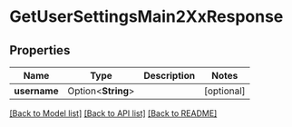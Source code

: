 # GetUserSettingsMain2XxResponse

## Properties

Name | Type | Description | Notes
------------ | ------------- | ------------- | -------------
**username** | Option<**String**> |  | [optional]

[[Back to Model list]](../README.md#documentation-for-models) [[Back to API list]](../README.md#documentation-for-api-endpoints) [[Back to README]](../README.md)


